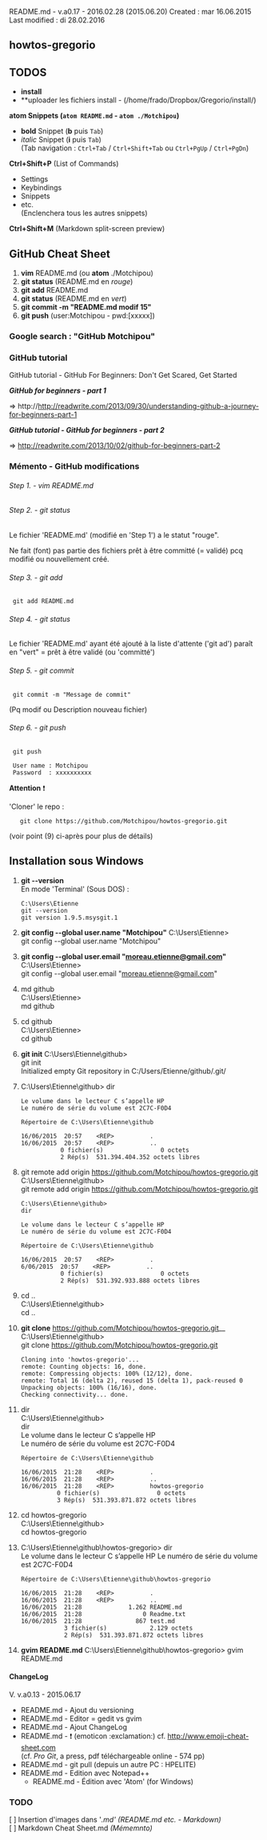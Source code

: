 README.md - v.a0.17 - 2016.02.28 (2015.06.20)
Created             : mar 16.06.2015
Last modified       : di  28.02.2016

## howtos-gregorio

## TODOS
  + **install**
  + **uploader les fichiers install - (/home/frado/Dropbox/Gregorio/install/)

**atom Snippets (`atom README.md` - `atom ./Motchipou`)**
  + **bold** Snippet (**b** puis `Tab`)  
  + *italic* Snippet (**i** puis `Tab`)  
  (Tab navigation : `Ctrl+Tab` / `Ctrl+Shift+Tab` ou `Ctrl+PgUp` / `Ctrl+PgDn`)

**Ctrl+Shift+P** (List of Commands)  
  + Settings  
  + Keybindings  
  + Snippets
  + etc.  
    (Enclenchera tous les autres snippets)

**Ctrl+Shift+M** (Markdown split-screen preview)

## GitHub Cheat Sheet

1. **vim** README.md (ou **atom** ./Motchipou)
2. **git status** (README.md en _rouge_)
3. **git add** README.md
4. **git status** (README.md en _vert_)
5. **git commit -m "README.md modif 15"**
6. **git push** (user:Motchipou - pwd:[xxxxx])

### Google search : "GitHub Motchipou"

### GitHub tutorial

GitHub tutorial  -  GitHub For Beginners: Don't Get Scared, Get Started

**_GitHub for beginners - part 1_**

=> http://http://readwrite.com/2013/09/30/understanding-github-a-journey-for-beginners-part-1


**_GitHub tutorial  -  GitHub for beginners - part 2_**

=> http://readwrite.com/2013/10/02/github-for-beginners-part-2



### Mémento - GitHub modifications

###### Step 1. - vim README.md

###### Step 2. - git status

Le fichier 'README.md' (modifié en 'Step 1') a le statut "rouge".

Ne fait (font) pas partie des fichiers prêt à être committé (= validé) pcq
modifié ou nouvellement créé.

###### Step 3. - git add

     git add README.md

###### Step 4. - git status

Le fichier 'README.md' ayant été ajouté à la liste d'attente ('git ad')
paraît en "vert" = prêt à être validé (ou 'committé')

###### Step 5. - git commit

     git commit -m "Message de commit"  

(Pq modif ou Description nouveau fichier)  


###### Step 6. - git push

     git push

     User name : Motchipou
     Password  : xxxxxxxxxx


__Attention__    :exclamation:

'Cloner' le repo :

       git clone https://github.com/Motchipou/howtos-gregorio.git

(voir point (9) ci-après pour plus de détails)



## Installation sous Windows

1. __git --version__  
   En mode 'Terminal' (Sous DOS) :

       C:\Users\Etienne  
       git --version  
       git version 1.9.5.msysgit.1

2. __git config --global user.name "Motchipou"__
       C:\Users\Etienne>  
       git config --global user.name "Motchipou"

3. __git config --global user.email "moreau.etienne@gmail.com"__  
       C:\Users\Etienne>  
       git config --global user.email "moreau.etienne@gmail.com"  

4. md github  
       C:\Users\Etienne>  
       md github

5. cd github  
       C:\Users\Etienne>  
       cd github

6. __git init__
       C:\Users\Etienne\github>  
       git init  
       Initialized empty Git repository in C:/Users/Etienne/github/.git/  

7. C:\Users\Etienne\github>
       dir  

       Le volume dans le lecteur C s’appelle HP  
       Le numéro de série du volume est 2C7C-F0D4  

       Répertoire de C:\Users\Etienne\github  

       16/06/2015  20:57    <REP>          .  
       16/06/2015  20:57    <REP>          ..  
                  0 fichier(s)                0 octets  
                  2 Rép(s)  531.394.404.352 octets libres  

8. git remote add origin https://github.com/Motchipou/howtos-gregorio.git  
       C:\Users\Etienne\github>  
       git remote add origin https://github.com/Motchipou/howtos-gregorio.git  

       C:\Users\Etienne\github>  
       dir  

       Le volume dans le lecteur C s’appelle HP  
       Le numéro de série du volume est 2C7C-F0D4  

       Répertoire de C:\Users\Etienne\github  

       16/06/2015  20:57    <REP>          .  
       6/06/2015  20:57    <REP>          ..  
                  0 fichier(s)                0 octets  
                  2 Rép(s)  531.392.933.888 octets libres  

9. cd ..  
       C:\Users\Etienne\github>  
       cd ..  

10. __git clone__ https://github.com/Motchipou/howtos-gregorio.git__
        C:\Users\Etienne\github>  
        git clone https://github.com/Motchipou/howtos-gregorio.git

        Cloning into 'howtos-gregorio'...
        remote: Counting objects: 16, done.
        remote: Compressing objects: 100% (12/12), done.  
        remote: Total 16 (delta 2), reused 15 (delta 1), pack-reused 0  
        Unpacking objects: 100% (16/16), done.  
        Checking connectivity... done.  

11. dir  
        C:\Users\Etienne\github>  
        dir  
        Le volume dans le lecteur C s’appelle HP  
        Le numéro de série du volume est 2C7C-F0D4  

        Répertoire de C:\Users\Etienne\github  

        16/06/2015  21:28    <REP>          .  
        16/06/2015  21:28    <REP>          ..  
        16/06/2015  21:28    <REP>          howtos-gregorio  
                  0 fichier(s)                0 octets  
                  3 Rép(s)  531.393.871.872 octets libres  

12. cd howtos-gregorio  
        C:\Users\Etienne\github>  
        cd howtos-gregorio  

13. C:\Users\Etienne\github\howtos-gregorio>
        dir  
        Le volume dans le lecteur C s’appelle HP
        Le numéro de série du volume est 2C7C-F0D4

        Répertoire de C:\Users\Etienne\github\howtos-gregorio

        16/06/2015  21:28    <REP>          .
        16/06/2015  21:28    <REP>          ..
        16/06/2015  21:28             1.262 README.md
        16/06/2015  21:28                 0 Readme.txt
        16/06/2015  21:28               867 test.md
                    3 fichier(s)            2.129 octets
                    2 Rép(s)  531.393.871.872 octets libres

14. __gvim README.md__
        C:\Users\Etienne\github\howtos-gregorio>
        gvim README.md


#### ChangeLog  

V. v.a0.13 - 2015.06.17
   * README.md - Ajout du versioning
   * README.md - Editor = gedit vs gvim
   * README.md - Ajout ChangeLog
   * README.md - :exclamation: (emoticon \:exclamation\:) cf. http://www.emoji-cheat-sheet.com  
                 (cf. _Pro Git_, a press, pdf téléchargeable online - 574 pp)
   * README.md - git pull (depuis un autre PC : HPELITE)  
   * README.md - Edition avec Notepad++  
	 * README.md - Édition avec 'Atom' (for Windows)  




### TODO
   [ ] Insertion d'images dans '*.md' (README.md etc. - Markdown)*  
   [ ] Markdown Cheat Sheet.md *(Mémemnto)*  
